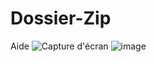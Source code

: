 # Dossier-Zip
Aide
![Capture d'écran](https://github.com/Gunther-C/Dossier-Zip/assets/162619333/b7a4d2b9-e37b-41e7-acda-8553e34e1e1f)
![image](https://github.com/Gunther-C/Dossier-Zip/assets/162619333/c19fa904-b733-4805-808d-3cfd25147f66)
